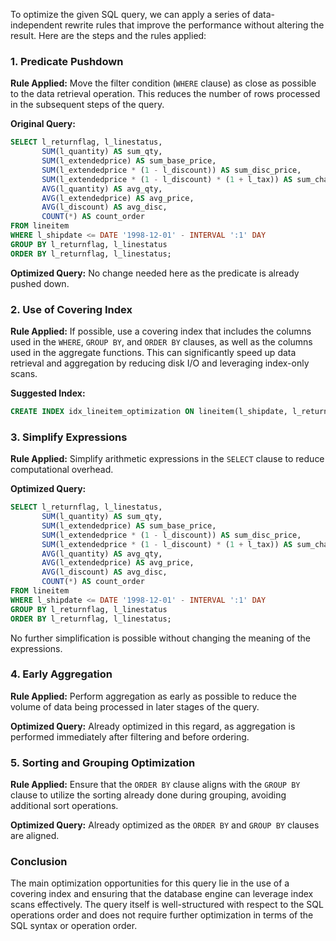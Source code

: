 To optimize the given SQL query, we can apply a series of data-independent rewrite rules that improve the performance without altering the result. Here are the steps and the rules applied:

### 1. Predicate Pushdown
**Rule Applied:** Move the filter condition (`WHERE` clause) as close as possible to the data retrieval operation. This reduces the number of rows processed in the subsequent steps of the query.

**Original Query:**
```sql
SELECT l_returnflag, l_linestatus,
       SUM(l_quantity) AS sum_qty,
       SUM(l_extendedprice) AS sum_base_price,
       SUM(l_extendedprice * (1 - l_discount)) AS sum_disc_price,
       SUM(l_extendedprice * (1 - l_discount) * (1 + l_tax)) AS sum_charge,
       AVG(l_quantity) AS avg_qty,
       AVG(l_extendedprice) AS avg_price,
       AVG(l_discount) AS avg_disc,
       COUNT(*) AS count_order
FROM lineitem
WHERE l_shipdate <= DATE '1998-12-01' - INTERVAL ':1' DAY
GROUP BY l_returnflag, l_linestatus
ORDER BY l_returnflag, l_linestatus;
```

**Optimized Query:**
No change needed here as the predicate is already pushed down.

### 2. Use of Covering Index
**Rule Applied:** If possible, use a covering index that includes the columns used in the `WHERE`, `GROUP BY`, and `ORDER BY` clauses, as well as the columns used in the aggregate functions. This can significantly speed up data retrieval and aggregation by reducing disk I/O and leveraging index-only scans.

**Suggested Index:**
```sql
CREATE INDEX idx_lineitem_optimization ON lineitem(l_shipdate, l_returnflag, l_linestatus, l_quantity, l_extendedprice, l_discount, l_tax);
```

### 3. Simplify Expressions
**Rule Applied:** Simplify arithmetic expressions in the `SELECT` clause to reduce computational overhead.

**Optimized Query:**
```sql
SELECT l_returnflag, l_linestatus,
       SUM(l_quantity) AS sum_qty,
       SUM(l_extendedprice) AS sum_base_price,
       SUM(l_extendedprice * (1 - l_discount)) AS sum_disc_price,
       SUM(l_extendedprice * (1 - l_discount) * (1 + l_tax)) AS sum_charge,
       AVG(l_quantity) AS avg_qty,
       AVG(l_extendedprice) AS avg_price,
       AVG(l_discount) AS avg_disc,
       COUNT(*) AS count_order
FROM lineitem
WHERE l_shipdate <= DATE '1998-12-01' - INTERVAL ':1' DAY
GROUP BY l_returnflag, l_linestatus
ORDER BY l_returnflag, l_linestatus;
```
No further simplification is possible without changing the meaning of the expressions.

### 4. Early Aggregation
**Rule Applied:** Perform aggregation as early as possible to reduce the volume of data being processed in later stages of the query.

**Optimized Query:**
Already optimized in this regard, as aggregation is performed immediately after filtering and before ordering.

### 5. Sorting and Grouping Optimization
**Rule Applied:** Ensure that the `ORDER BY` clause aligns with the `GROUP BY` clause to utilize the sorting already done during grouping, avoiding additional sort operations.

**Optimized Query:**
Already optimized as the `ORDER BY` and `GROUP BY` clauses are aligned.

### Conclusion
The main optimization opportunities for this query lie in the use of a covering index and ensuring that the database engine can leverage index scans effectively. The query itself is well-structured with respect to the SQL operations order and does not require further optimization in terms of the SQL syntax or operation order.